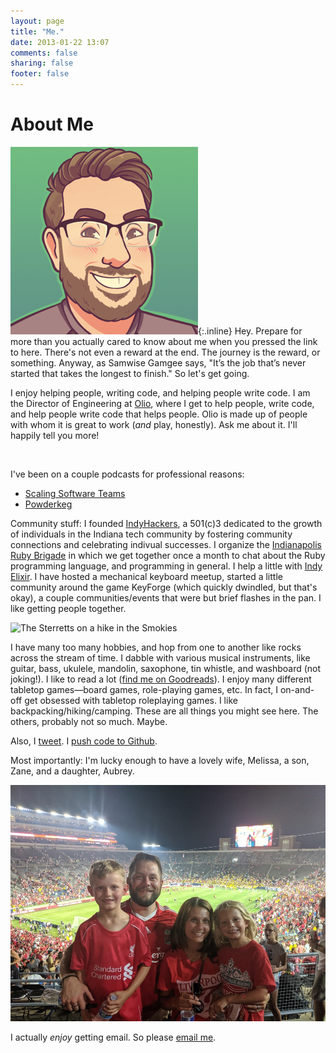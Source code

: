 ```yaml
---
layout: page
title: "Me."
date: 2013-01-22 13:07
comments: false
sharing: false
footer: false
---
```


# About Me

![](/images/my-face.png){:.inline} Hey. Prepare for more than you actually cared to know about me when you pressed the link to here. There's not even a reward at the end. The journey is the reward, or something. Anyway, as Samwise Gamgee says, "It’s the job that’s never started that takes the longest to finish." So let's get going.

I enjoy helping people, writing code, and helping people write code. I am the Director of Engineering at [Olio](https://olio.health), where I get to help people, write code, and help people write code that helps people. Olio is made up of people with whom it is great to work (_and_ play, honestly). Ask me about it. I'll happily tell you more!

<br style="clear: both;" />

I've been on a couple podcasts for professional reasons:

+ [Scaling Software Teams](https://software.fireside.fm/miles-sterrett)
+ [Powderkeg](https://powderkeg.com/exciting-trends-in-digital-health/)

Community stuff: I founded [IndyHackers](http://indyhackers.org), a 501(c)3 dedicated to the growth of individuals in the Indiana tech community by fostering community connections and celebrating indivual successes. I organize the [Indianapolis Ruby Brigade](http://indyrb.org) in which we get together once a month to chat about the Ruby programming language, and programming in general. I help a little with [Indy Elixir](https://www.meetup.com/indyelixir/). I have hosted a mechanical keyboard meetup, started a little community around the game KeyForge (which quickly dwindled, but that's okay), a couple communities/events that were but brief flashes in the pan. I like getting people together.

![The Sterretts on a hike in the Smokies](/images/at-family-pic.jpg)

I have many too many hobbies, and hop from one to another like rocks across the stream of time. I dabble with various musical instruments, like guitar, bass, ukulele, mandolin, saxophone, tin whistle, and washboard (not joking!). I like to read a lot ([find me on Goodreads](https://www.goodreads.com/user/show/19490855-miles-sterrett)). I enjoy many different tabletop games—board games, role-playing games, etc. In fact, I on-and-off get obsessed with tabletop roleplaying games. I like backpacking/hiking/camping. These are all things you might see here. The others, probably not so much. Maybe.

Also, I [tweet](http://twitter.com/mileszs). I [push code to Github](http://github.com/mileszs).

Most importantly: I'm lucky enough to have a lovely wife, Melissa, a son, Zane, and a daughter, Aubrey.

![The Sterretts at a Liverpool FC match at Notre Dame stadium](/images/family-at-liverpool-match.jpg)

I actually _enjoy_ getting email. So please [email me](mailto:miles@mileszs.com).
